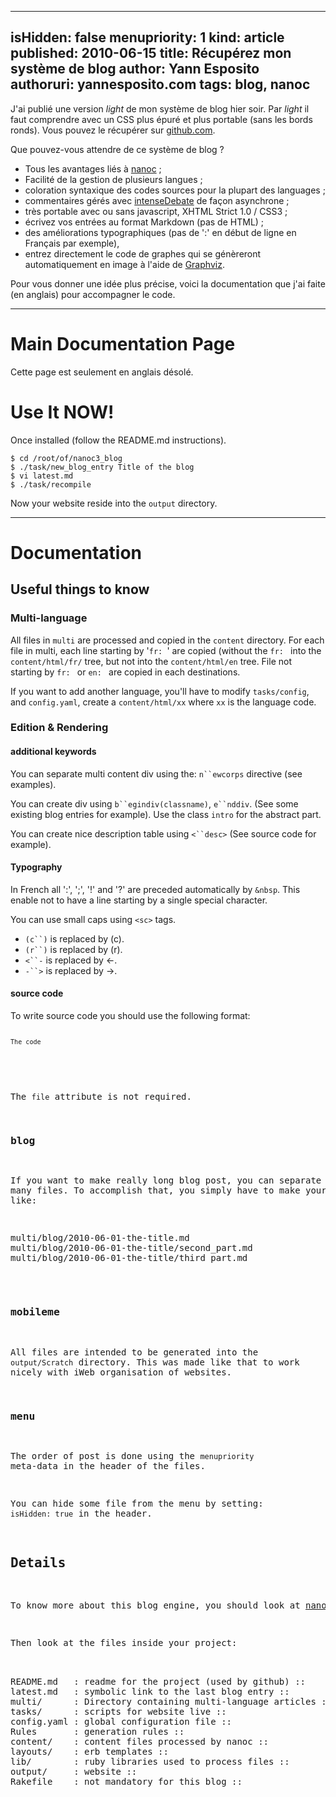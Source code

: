 -----
isHidden:       false
menupriority:   1
kind:           article
published: 2010-06-15
title: Récupérez mon système de blog
author: Yann Esposito
authoruri: yannesposito.com
tags:  blog, nanoc
-----

J'ai publié une version *light* de mon système de blog hier soir. Par *light* il faut comprendre avec un CSS plus épuré et plus portable (sans les bords ronds).
Vous pouvez le récupérer sur [github.com](http://github.com/yogsototh/nanoc3_blog).

Que pouvez-vous attendre de ce système de blog ?

* Tous les avantages liés à [nanoc](http://nanoc.stoneship.org) ;
* Facilité de la gestion de plusieurs langues ;
* coloration syntaxique des codes sources pour la plupart des languages ;
* commentaires gérés avec [intenseDebate](http://intensedebate.org) de façon asynchrone ;
* très portable avec ou sans javascript, XHTML Strict 1.0 / CSS3 ;
* écrivez vos entrées au format Markdown (pas de HTML) ;
* des améliorations typographiques (pas de ':' en début de ligne en Français par exemple),
* entrez directement le code de graphes qui se génèreront automatiquement en image à l'aide de [Graphviz](http://graphviz.org).

Pour vous donner une idée plus précise, voici la documentation que j'ai faite (en anglais) pour accompagner le code.

---

# Main Documentation Page

Cette page est seulement en anglais désolé.

# Use It NOW!

Once installed (follow the README.md instructions).

<pre><code class="zsh">$ cd /root/of/nanoc3_blog
$ ./task/new_blog_entry Title of the blog
$ vi latest.md
$ ./task/recompile
</code></pre>

Now your website reside into the `output` directory.

---

# Documentation

## Useful things to know

### Multi-language

All files in `multi` are processed and copied in the `content` directory.
For each file in multi, each line starting by '`fr: `' are copied (without the `fr: ` into the `content/html/fr/` tree, but not into the `content/html/en` tree. File not starting by `fr: ` or `en: ` are copied in each destinations.

If you want to add another language, you'll have to modify `tasks/config`, and `config.yaml`, create a `content/html/xx` where `xx` is the language code.

### Edition & Rendering

#### additional keywords

You can separate multi content div using the: `n``ewcorps` directive (see examples).

You can create div using `b``egindiv(classname)`, `e``nddiv`. (See some existing blog entries for example). Use the class `intro` for the abstract part.

You can create nice description table using `<``desc>` (See source code for example).

#### Typography

In French all ':', ';', '!' and '?' are preceded automatically by `&nbsp`. This enable not to have a line starting by a single special character.

You can use small caps using `<sc>` tags. 

* `(c``)` is replaced by (c).
* `(r``)` is replaced by (r).
* `<``-` is replaced by <-.
* `-``>` is replaced by ->.

#### source code

To write source code you should use the following format:

<pre><code class="html"><pre><code class="ruby" file="filename.rb">The code
</cOde>
</code></pre>

The `file` attribute is not required.

### blog

If you want to make really long blog post, you can separate them into many files. To accomplish that, you simply have to make your files like:

<pre class="twilight">
multi/blog/2010-06-01-the-title.md
multi/blog/2010-06-01-the-title/second_part.md
multi/blog/2010-06-01-the-title/third_part.md
</pre>

### mobileme

All files are intended to be generated into the `output/Scratch` directory.
This was made like that to work nicely with iWeb organisation of websites.

### menu

The order of post is done using the `menupriority` meta-data in the header of the files.

You can hide some file from the menu by setting: `isHidden: true` in the header.

## Details

To know more about this blog engine, you should look at
[nanoc](http://nanoc.stoneship.org) project.

Then look at the files inside your project:

<desc>
README.md   : readme for the project (used by github) ::
latest.md   : symbolic link to the last blog entry ::
multi/      : Directory containing multi-language articles ::
tasks/      : scripts for website live ::
config.yaml : global configuration file ::
Rules       : generation rules ::
content/    : content files processed by nanoc ::
layouts/    : erb templates ::
lib/        : ruby libraries used to process files ::
output/     : website ::
Rakefile    : not mandatory for this blog ::
</desc>

